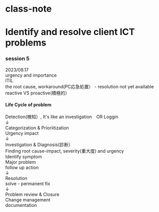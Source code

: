 # class-note

# Identify and resolve client ICT problems
<h3>session 5</h3>
2023/08.17 <br />
urgency and importance <br />
ITIL <br/>
the root cause, workaround(PC応急処置） - resolution not yet available <br />
reactive VS proactive(積極的） <br />

<h4>Life Cycle of problem</h4>

Detection(検知）, It's like an investigation　OR Loggin<br />
↓<br />
Categorization & Prioriitization<br />
Urgency impact<br />
↓<br />
Investigation & Diagnosis(診断）<br />
Finding root cause-impact, severity(重大度) and urgency <br />
Identify symptom<br />
Major problem<br />
follow up action<br />
↓<br />
Resolution<br />
solve - permanent fix<br />
↓<br />
Problem review & Closure<br />
Change management<br />
documentation<br />


















